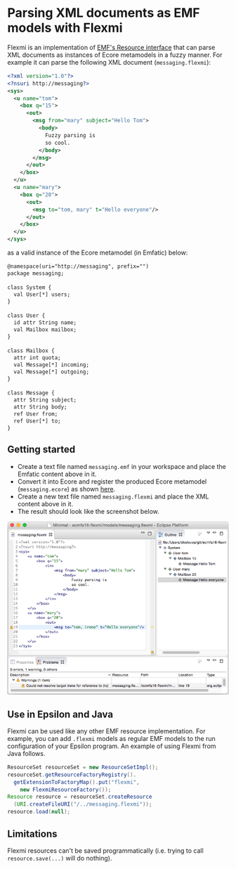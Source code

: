 # Parsing XML documents as EMF models with Flexmi

Flexmi is an implementation of [EMF's Resource
interface](http://download.eclipse.org/modeling/emf/emf/javadoc/2.4.3/org/eclipse/emf/ecore/resource/Resource.html)
that can parse XML documents as instances of Ecore metamodels in a fuzzy
manner. For example it can parse the following XML document
(`messaging.flexmi`):

```xml
<?xml version="1.0"?>
<?nsuri http://messaging?>
<sys>
  <u name="tom">
    <box q="15">
      <out>
        <msg from="mary" subject="Hello Tom">
          <body> 
            Fuzzy parsing is
            so cool.
          </body>
        </msg>
      </out>
    </box>
  </u>
  <u name="mary">
    <box q="20">
      <out>
        <msg to="tom, mary" t="Hello everyone"/>
      </out>
    </box>
  </u>
</sys>
```

as a valid instance of the Ecore metamodel (in Emfatic) below:

```emf
@namespace(uri="http://messaging", prefix="")
package messaging;

class System {
  val User[*] users;
}

class User {
  id attr String name;
  val Mailbox mailbox;
}

class Mailbox {
  attr int quota;
  val Message[*] incoming;
  val Message[*] outgoing;
}

class Message {
  attr String subject;
  attr String body;
  ref User from;
  ref User[*] to;
}
```

## Getting started

-   Create a text file named `messaging.emf` in your workspace and place
    the Emfatic content above in it.
-   Convert it into Ecore and register the produced Ecore metamodel
    (`messaging.ecore`) as shown
    [here](../reflective-emf-tutorial).
-   Create a new text file named `messaging.flexmi` and place the XML
    content above in it.
-   The result should look like the screenshot below.

![](screenshot.png)

## Use in Epsilon and Java

Flexmi can be used like any other EMF resource implementation. For
example, you can add `.flexmi` models as regular EMF models to the run
configuration of your Epsilon program. An example of using Flexmi from
Java follows.

```java
ResourceSet resourceSet = new ResourceSetImpl();
resourceSet.getResourceFactoryRegistry().
  getExtensionToFactoryMap().put("flexmi", 
    new FlexmiResourceFactory());
Resource resource = resourceSet.createResource
  (URI.createFileURI("/../messaging.flexmi"));
resource.load(null);
```

## Limitations

Flexmi resources can't be saved programmatically (i.e. trying to call
`resource.save(...)` will do nothing).
